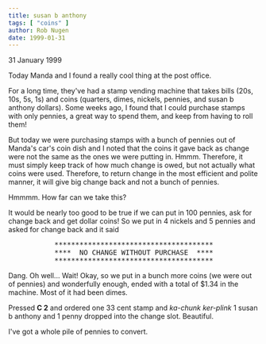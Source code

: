 ```yaml
---
title: susan b anthony
tags: [ "coins" ]
author: Rob Nugen
date: 1999-01-31
---
```


<p class=date>31 January 1999</p>

<p>Today Manda and I found a really cool thing at the post office.

<p>For a long time, they've had a stamp vending machine that takes bills (20s, 10s, 5s, 1s) and coins (quarters, dimes, nickels, pennies, and susan b anthony dollars).  Some weeks ago, I found that I could purchase stamps with only pennies, a great way to spend them, and keep from having to roll them!

<p>But today we were purchasing stamps with a bunch of pennies out of Manda's car's coin dish and I noted that the coins it gave back as change were not the same as the ones we were putting in. Hmmm. Therefore, it must simply keep track of how much change is owed, but not actually what coins were used.  Therefore, to return change in the most efficient and polite manner, it will give big change back and not a bunch of pennies.

<p>Hmmmm.  How far can we take this?

<p>It would be nearly too good to be true if we can put in 100 pennies, ask for change back and get dollar coins!  So we put in 4 nickels and 5 pennies and asked for change back and it said

<pre>
           **************************************
           ****  NO CHANGE WITHOUT PURCHASE  ****
           **************************************
</pre>

<p>Dang. Oh well...  Wait! Okay, so we put in a bunch more coins (we were out of pennies) and wonderfully enough, ended with a total of $1.34 in the machine.  Most of it had been dimes.

<p>Pressed <b>C 2</b> and ordered one 33 cent stamp and <em>ka-chunk ker-plink</em> 1 susan b anthony and 1 penny dropped into the change slot.  Beautiful.

<p>I've got a whole pile of pennies to convert.
